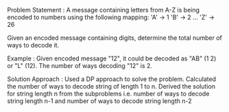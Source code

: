 Problem Statement :
A message containing letters from A-Z is being encoded to numbers using the following mapping:
'A' -> 1
'B' -> 2
 ...
'Z' -> 26

Given an encoded message containing digits, determine the total number of ways to decode it.

Example :
Given encoded message "12", it could be decoded as "AB" (1 2) or "L" (12).
The number of ways decoding "12" is 2.



Solution Approach : 
Used a DP approach to solve the problem. Calculated the number of ways to decode string of length 1 to n. 
Derived the solution for string length n from the subproblems i.e. number of ways to decode string length n-1 and number of ways to decode string length n-2
